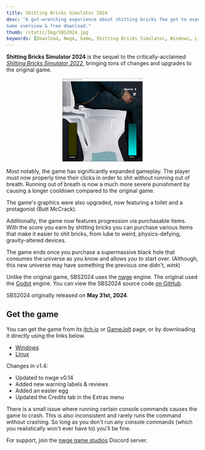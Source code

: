 ```yaml
---
title: Shitting Bricks Simulator 2024
desc: "A gut-wrenching experience about shitting bricks few get to experience.
Game overview & free download."
thumb: /static/Img/SBS2024.jpg
keywords: [Download, Nwge, Game, Shitting Bricks Simulator, Windows, Linux]
---
```


**Shitting Bricks Simulator 2024** is the sequel to the critically-acclaimed
[*Shitting Bricks Simulator 2022*](sbs2022), bringing tons of changes and
upgrades to the original game.

<center>
  <img src="/static/Img/SBS2024.jpg" style="max-width: 15em" />
</center>

Most notably, the game has significantly expanded gameplay. The player must now
properly time their clicks in order to shit without running out of breath.
Running out of breath is now a much more severe punishment by causing a longer
cooldown compared to the original game.

The game's graphics were also upgraded, now featuring a toilet and a protagonist
(Butt McCrack).

Additionally, the game now features progression via purchasable items. With the
score you earn by shitting bricks you can purchase various items that make it
easier to shit bricks, from lube to weird, physics-defying, gravity-altered
devices.

The game ends once you purchase a supermassive black hole that consumes the
universe as you know and allows you to start over. (Although, this new universe
may have something the previous one didn't, *wink*)

Unlike the original game, SBS2024 uses the [nwge](nwge) engine. The original
used the [Godot] engine. You can view the SBS2024 source code [on
GitHub][GitHub].

SBS2024 originally released on **May 31st, 2024**.

## Get the game

You can get the game from its [itch.io][Itch] or [GameJolt] page, or by
downloading it directly using the links below.

* [Windows][StaticWin]
* [Linux][StaticLinux]

Changes in v1.4:

* Updated to nwge v0.14
* Added new warning labels & reviews
* Added an easter egg
* Updated the Credits tab in the Extras menu

There is a small issue where running certain console commands causes the game
to crash. This is also inconsistent and rarely runs the command without
crashing. So long as you don't run any console commands (which you
realistically won't ever have to) you'll be fine.

For support, join the [nwge game studios] Discord server.

[Itch]: https://qeaml.itch.io/sbs2024
[GameJolt]: https://gamejolt.com/games/sbs2024/918106
[Godot]: https://godotengine.org
[GitHub]: https://github.com/qeaml/sbs2024
[StaticWin]: /static/Downloads/SBS2024-v1.4-WIN.7z
[StaticLinux]: /static/Downloads/SBS2024-v1.4-LINUX.7z
[nwge game studios]: https://discord.gg/y7GxumVE3G
